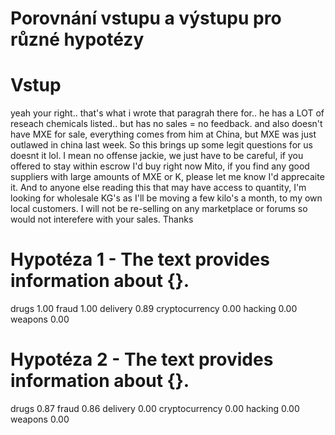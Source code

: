 
# Porovnání vstupu a výstupu pro různé hypotézy

# Vstup
yeah your right.. that's what i wrote that paragrah there for.. he has a LOT of reseach chemicals listed.. but has no sales = no feedback. and also doesn't have MXE for sale, everything comes from him at China, but MXE was just outlawed in china last week. So this brings up some legit questions for us doesnt it lol. I mean no offense jackie, we just have to be careful, if you offered to stay within escrow I'd buy right now Mito, if you find any good suppliers with large amounts of MXE or K, please let me know I'd apprecaite it. And to anyone else reading this that may have access to quantity, I'm looking for wholesale KG's as I'll be moving a few kilo's a month, to my own local customers. I will not be re-selling on any marketplace or forums so would not interefere with your sales. Thanks

# Hypotéza 1 - The text provides information about {}.
drugs 1.00
fraud 1.00
delivery 0.89
cryptocurrency 0.00
hacking 0.00
weapons 0.00

# Hypotéza 2 - The text provides information about {}.
drugs 0.87
fraud 0.86
delivery 0.00
cryptocurrency 0.00
hacking 0.00
weapons 0.00